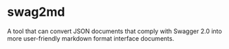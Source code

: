 # swag2md
A tool that can convert JSON documents that comply with Swagger 2.0 into more user-friendly markdown format interface documents.
